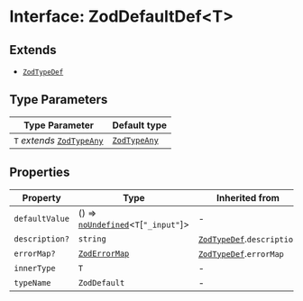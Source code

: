 # Interface: ZodDefaultDef\<T\>

## Extends

- [`ZodTypeDef`](ZodTypeDef.md)

## Type Parameters

| Type Parameter | Default type |
| ------ | ------ |
| `T` *extends* [`ZodTypeAny`](../type-aliases/ZodTypeAny.md) | [`ZodTypeAny`](../type-aliases/ZodTypeAny.md) |

## Properties

| Property | Type | Inherited from | Defined in |
| ------ | ------ | ------ | ------ |
| `defaultValue` | () => [`noUndefined`](../namespaces/util/type-aliases/noUndefined.md)\<`T`\[`"_input"`\]\> | - | node\_modules/.pnpm/zod@3.23.8/node\_modules/zod/lib/types.d.ts:860 |
| `description?` | `string` | [`ZodTypeDef`](ZodTypeDef.md).`description` | node\_modules/.pnpm/zod@3.23.8/node\_modules/zod/lib/types.d.ts:23 |
| `errorMap?` | [`ZodErrorMap`](../type-aliases/ZodErrorMap.md) | [`ZodTypeDef`](ZodTypeDef.md).`errorMap` | node\_modules/.pnpm/zod@3.23.8/node\_modules/zod/lib/types.d.ts:22 |
| `innerType` | `T` | - | node\_modules/.pnpm/zod@3.23.8/node\_modules/zod/lib/types.d.ts:859 |
| `typeName` | `ZodDefault` | - | node\_modules/.pnpm/zod@3.23.8/node\_modules/zod/lib/types.d.ts:861 |
